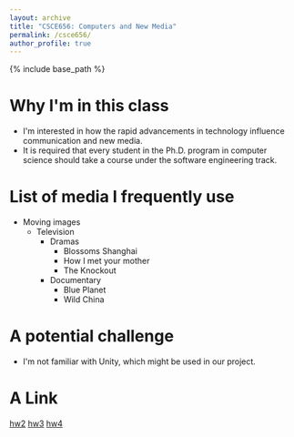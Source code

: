 ```yaml
---
layout: archive
title: "CSCE656: Computers and New Media"
permalink: /csce656/
author_profile: true
---
```


{% include base_path %}

Why I'm in this class
======
* I'm interested in how the rapid advancements in technology influence communication and new media.
* It is required that every student in the Ph.D. program in computer science should take a course under the software engineering track.
  
List of media I frequently use
======
* Moving images
  * Television
    * Dramas
      * Blossoms Shanghai
      * How I met your mother
      * The Knockout
    * Documentary
      * Blue Planet
      * Wild China


A potential challenge
======
* I'm not familiar with Unity, which might be used in our project.

A Link
======
[hw2](https://momofodr.github.io/csce656/hw2)
[hw3](https://momofodr.github.io/csce656/hw3)
[hw4](https://momofodr.github.io/hw4)